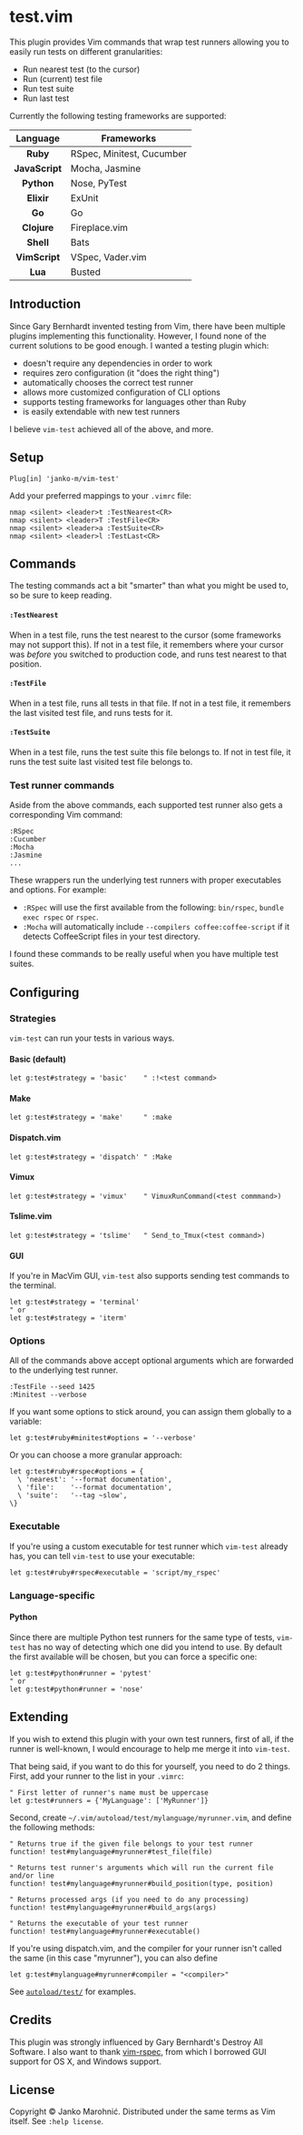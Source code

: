 # test.vim

This plugin provides Vim commands that wrap test runners allowing you to easily
run tests on different granularities:

* Run nearest test (to the cursor)
* Run (current) test file
* Run test suite
* Run last test

Currently the following testing frameworks are supported:

| Language       | Frameworks                |
| :------------: | ------------------------- |
| **Ruby**       | RSpec, Minitest, Cucumber |
| **JavaScript** | Mocha, Jasmine            |
| **Python**     | Nose, PyTest              |
| **Elixir**     | ExUnit                    |
| **Go**         | Go                        |
| **Clojure**    | Fireplace.vim             |
| **Shell**      | Bats                      |
| **VimScript**  | VSpec, Vader.vim          |
| **Lua**        | Busted                    |

## Introduction

Since Gary Bernhardt invented testing from Vim, there have been multiple
plugins implementing this functionality. However, I found none of the current
solutions to be good enough. I wanted a testing plugin which:

* doesn't require any dependencies in order to work
* requires zero configuration (it "does the right thing")
* automatically chooses the correct test runner
* allows more customized configuration of CLI options
* supports testing frameworks for languages other than Ruby
* is easily extendable with new test runners

I believe `vim-test` achieved all of the above, and more.

## Setup

```vim
Plug[in] 'janko-m/vim-test'
```

Add your preferred mappings to your `.vimrc` file:

```vim
nmap <silent> <leader>t :TestNearest<CR>
nmap <silent> <leader>T :TestFile<CR>
nmap <silent> <leader>a :TestSuite<CR>
nmap <silent> <leader>l :TestLast<CR>
```

## Commands

The testing commands act a bit "smarter" than what you might be used to, so
be sure to keep reading.

#### `:TestNearest`

When in a test file, runs the test nearest to the cursor (some frameworks may
not support this). If not in a test file, it remembers where your cursor was
*before* you switched to production code, and runs test nearest to that
position.

#### `:TestFile`

When in a test file, runs all tests in that file. If not in a test file, it
remembers the last visited test file, and runs tests for it.

#### `:TestSuite`

When in a test file, runs the test suite this file belongs to. If not in test
file, it runs the test suite last visited test file belongs to.

### Test runner commands

Aside from the above commands, each supported test runner also gets a
corresponding Vim command:

```
:RSpec
:Cucumber
:Mocha
:Jasmine
...
```

These wrappers run the underlying test runners with proper executables and
options. For example:

* `:RSpec` will use the first available from the following: `bin/rspec`,
  `bundle exec rspec` or `rspec`.
* `:Mocha` will automatically include `--compilers coffee:coffee-script` if it
  detects CoffeeScript files in your test directory.

I found these commands to be really useful when you have multiple test suites.

## Configuring

### Strategies

`vim-test` can run your tests in various ways.

#### Basic (default)

```vim
let g:test#strategy = 'basic'    " :!<test command>
```

#### Make

```vim
let g:test#strategy = 'make'     " :make
```

#### Dispatch.vim

```vim
let g:test#strategy = 'dispatch' " :Make
```

#### Vimux

```vim
let g:test#strategy = 'vimux'    " VimuxRunCommand(<test commmand>)
```

#### Tslime.vim

```vim
let g:test#strategy = 'tslime'   " Send_to_Tmux(<test command>)
```

#### GUI

If you're in MacVim GUI, `vim-test` also supports sending test commands to the
terminal.

```vim
let g:test#strategy = 'terminal'
" or
let g:test#strategy = 'iterm'
```

### Options

All of the commands above accept optional arguments which are forwarded to the
underlying test runner.

```
:TestFile --seed 1425
:Minitest --verbose
```

If you want some options to stick around, you can assign them globally to a
variable:

```vim
let g:test#ruby#minitest#options = '--verbose'
```

Or you can choose a more granular approach:

```vim
let g:test#ruby#rspec#options = {
  \ 'nearest': '--format documentation',
  \ 'file':    '--format documentation',
  \ 'suite':   '--tag ~slow',
\}
```

### Executable

If you're using a custom executable for test runner which `vim-test` already
has, you can tell `vim-test` to use your executable:

```vim
let g:test#ruby#rspec#executable = 'script/my_rspec'
```

### Language-specific

#### Python

Since there are multiple Python test runners for the same type of tests,
`vim-test` has no way of detecting which one did you intend to use. By default
the first available will be chosen, but you can force a specific one:

``` vim
let g:test#python#runner = 'pytest'
" or
let g:test#python#runner = 'nose'
```

## Extending

If you wish to extend this plugin with your own test runners, first of all,
if the runner is well-known, I would encourage to help me merge it into
`vim-test`.

That being said, if you want to do this for yourself, you need to do 2 things.
First, add your runner to the list in your `.vimrc`:

```vim
" First letter of runner's name must be uppercase
let g:test#runners = {'MyLanguage': ['MyRunner']}
```

Second, create `~/.vim/autoload/test/mylanguage/myrunner.vim`, and define the following
methods:

```vim
" Returns true if the given file belongs to your test runner
function! test#mylanguage#myrunner#test_file(file)

" Returns test runner's arguments which will run the current file and/or line
function! test#mylanguage#myrunner#build_position(type, position)

" Returns processed args (if you need to do any processing)
function! test#mylanguage#myrunner#build_args(args)

" Returns the executable of your test runner
function! test#mylanguage#myrunner#executable()
```

If you're using dispatch.vim, and the compiler for your runner isn't called
the same (in this case "myrunner"), you can also define

```vim
let g:test#mylanguage#myrunner#compiler = "<compiler>"
```

See [`autoload/test/`](/autoload/test) for examples.

## Credits

This plugin was strongly influenced by Gary Bernhardt's Destroy All Software.
I also want to thank [vim-rspec](https://github.com/thoughtbot/vim-rspec), from
which I borrowed GUI support for OS X, and Windows support.

## License

Copyright © Janko Marohnić. Distributed under the same terms as Vim itself. See
`:help license`.
